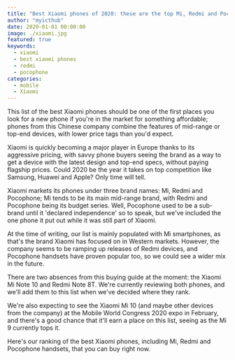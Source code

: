 ```yaml
---
title: "Best Xiaomi phones of 2020: these are the top Mi, Redmi and Pocophone devices"
author: "myicthub"
date: 2020-01-01 00:00:00
image: ./xiaomi.jpg
featured: true
keywords:
  - xiaomi
  - best xiaomi phones
  - redmi
  - pocophone
categories:
  - mobile
  - Xiaomi
---
```


This list of the best Xiaomi phones should be one of the first places you look for a new phone if you're in the market for something affordable; phones from this Chinese company combine the features of mid-range or top-end devices, with lower price tags than you'd expect.

Xiaomi is quickly becoming a major player in Europe thanks to its aggressive pricing, with savvy phone buyers seeing the brand as a way to get a device with the latest design and top-end specs, without paying flagship prices. Could 2020 be the year it takes on top competition like Samsung, Huawei and Apple? Only time will tell.

Xiaomi markets its phones under three brand names: Mi, Redmi and Pocophone; Mi tends to be its main mid-range brand, with Redmi and Pocophone being its budget series. Well, Pocophone used to be a sub-brand until it 'declared independence' so to speak, but we've included the one phone it put out while it was still part of Xiaomi.

At the time of writing, our list is mainly populated with Mi smartphones, as that's the brand Xiaomi has focused on in Western markets. However, the company seems to be ramping up releases of Redmi devices, and Pocophone handsets have proven popular too, so we could see a wider mix in the future.

There are two absences from this buying guide at the moment: the Xiaomi Mi Note 10 and Redmi Note 8T. We're currently reviewing both phones, and we'll add them to this list when we've decided where they rank.

We're also expecting to see the Xiaomi Mi 10 (and maybe other devices from the company) at the Mobile World Congress 2020 expo in February, and there's a good chance that it'll earn a place on this list, seeing as the Mi 9 currently tops it.

Here's our ranking of the best Xiaomi phones, including Mi, Redmi and Pocophone handsets, that you can buy right now.

